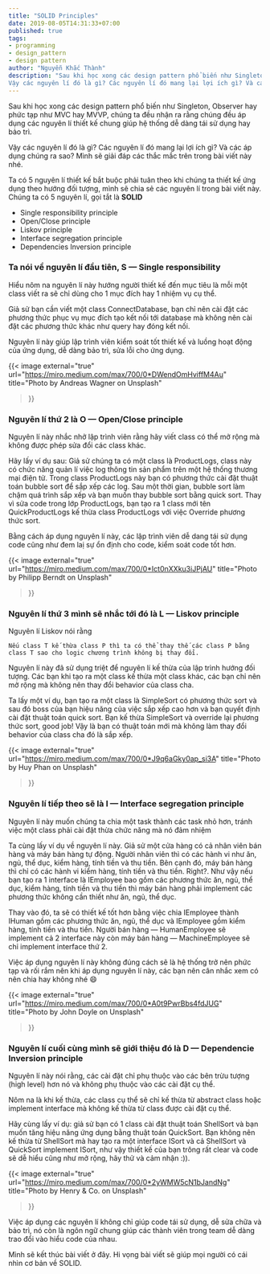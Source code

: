 ```yaml
---
title: "SOLID Principles"
date: 2019-08-05T14:31:33+07:00
published: true
tags:
- programming
- design_pattern
- design pattern
author: "Nguyễn Khắc Thành"
description: "Sau khi học xong các design pattern phổ biến như Singleton, Observer hay phức tạp như MVC hay MVVP, chúng ta đều nhận ra rằng chúng đều áp dụng các nguyên lí thiết kế chung giúp hệ thống dễ dàng tái sử dụng hay bảo trì.
Vậy các nguyên lí đó là gì? Các nguyên lí đó mang lại lợi ích gì? Và các áp dụng chúng ra sao? Mình sẽ giải đáp các thắc mắc trên trong bài viết này nhé."
---
```


Sau khi học xong các design pattern phổ biến như Singleton, Observer hay phức tạp như MVC hay MVVP, chúng ta đều nhận ra rằng chúng đều áp dụng các nguyên lí thiết kế chung giúp hệ thống dễ dàng tái sử dụng hay bảo trì.

Vậy các nguyên lí đó là gì? Các nguyên lí đó mang lại lợi ích gì? Và các áp dụng chúng ra sao? Mình sẽ giải đáp các thắc mắc trên trong bài viết này nhé.

<!--more-->

Ta có 5 nguyên lí thiết kế bắt buộc phải tuân theo khi chúng ta thiết kế ứng dụng theo hướng đối tượng, mình sẽ chia sẻ các nguyên lí trong bài viết này.
Chúng ta có 5 nguyên lí, gọi tắt là __SOLID__

* Single responsibility principle
* Open/Close principle
* Liskov principle
* Interface segregation principle
* Dependencies Inversion principle


### Ta nói về nguyên lí đầu tiên, S — Single responsibility

Hiểu nôm na nguyên lí này hướng người thiết kế đến mục tiêu là mỗi một class viết ra sẽ chỉ dùng cho 1 mục đích hay 1 nhiệm vụ cụ thể.

Giả sử bạn cần viết một class ConnectDatabase, bạn chỉ nên cài đặt các phương thức phục vụ mục đích tạo kết nối tới database mà không nên cài đặt các phương thức khác như query hay đóng kết nối.

Nguyên lí này giúp lập trình viên kiểm soát tốt thiết kế và luồng hoạt động của ứng dụng, dễ dàng bảo trì, sửa lỗi cho ứng dụng.

{{< image
	external="true"
	url="https://miro.medium.com/max/700/0*DWendOmHviffM4Au"
	title="Photo by Andreas Wagner on Unsplash"
>}}

### Nguyên lí thứ 2 là O — Open/Close principle

Nguyên lí này nhắc nhở lập trình viên rằng hãy viết class có thể mở rộng mà không được phép sửa đổi các class khác.

Hãy lấy ví dụ sau:
Giả sử chúng ta có một class là ProductLogs, class này có chức năng quản lí việc log thông tin sản phẩm trên một hệ thống thương mại điện tử. Trong class ProductLogs này bạn có phương thức cài đặt thuật toán bubble sort để sắp xếp các log. Sau một thời gian, bubble sort làm chậm quá trình sắp xếp và bạn muốn thay bubble sort bằng quick sort. Thay vì sửa code trong lớp ProductLogs, bạn tạo ra 1 class mới tên QuickProductLogs kế thừa class ProductLogs với việc Override phương thức sort.

Bằng cách áp dụng nguyên lí này, các lập trình viên dễ dang tái sử dụng code cũng như đem laị sự ổn định cho code, kiểm soát code tốt hơn.

{{< image
	external="true"
	url="https://miro.medium.com/max/700/0*Ict0nXXku3iJPjAU"
	title="Photo by Philipp Berndt on Unsplash"
>}}

### Nguyên lí thứ 3 mình sẽ nhắc tới đó là L — Liskov principle

Nguyên lí Liskov nói rằng

```
Nếu class T kế thừa class P thì ta có thể thay thế các class P bằng class T sao cho logic chương trình không bị thay đổi.
```

Nguyên lí này đã sử dụng triệt để nguyên lí kế thừa của lập trình hướng đối tượng. Các bạn khi tạo ra một class kế thừa một class khác, các bạn chỉ nên mở rộng mà không nên thay đổi behavior của class cha.

Ta lấy một ví dụ, bạn tạo ra một class là SimpleSort có phương thức sort và sau đó boss của bạn hiệu năng của việc sắp xếp cao hơn và bạn quyết định cài đặt thuật toán quick sort. Bạn kế thừa SimpleSort và override lại phương thức sort, good job! Vậy là bạn có thuật toán mới mà không làm thay đổi behavior của class cha đó là sắp xếp.

{{< image
	external="true"
	url="https://miro.medium.com/max/700/0*J9q6aGky0ap_si3A"
	title="Photo by Huy Phan on Unsplash"
>}}

### Nguyên lí tiếp theo sẽ là I — Interface segregation principle

Nguyên lí này muốn chúng ta chia một task thành các task nhỏ hơn, tránh việc một class phải cài đặt thừa chức năng mà nó đảm nhiệm

Ta cùng lấy ví dụ về nguyên lí này. Giả sử một cửa hàng có cả nhân viên bán hàng và máy bán hàng tự động. Người nhân viên thì có các hành vi như ăn, ngủ, thể dục, kiểm hàng, tính tiền và thu tiền. Bên cạnh đó, máy bán hàng thì chỉ có các hành vi kiểm hàng, tính tiền và thu tiền. Right?. Như vậy nếu bạn tạo ra 1 interface là IEmployee bao gồm các phương thức ăn, ngủ, thể dục, kiểm hàng, tính tiền và thu tiền thì máy bán hàng phải implement các phương thức không cần thiết như ăn, ngủ, thể dục.

Thay vào đó, ta sẽ có thiết kế tốt hơn bằng việc chia IEmployee thành IHuman gồm các phương thức ăn, ngủ, thể dục và IEmployee gồm kiểm hàng, tính tiền và thu tiền.
Người bán hàng — HumanEmployee sẽ implement cả 2 interface này còn máy bán hàng — MachineEmployee sẽ chỉ implement interface thứ 2.

Việc áp dụng nguyên lí này không đúng cách sẽ là hệ thống trở nên phức tạp và rối rắm nên khi áp dụng nguyên lí này, các bạn nên cân nhắc xem có nên chia hay không nhé :smile:

{{< image
	external="true"
	url="https://miro.medium.com/max/700/0*A0t9PwrBbs4fdJUG"
	title="Photo by John Doyle on Unsplash"
>}}

### Nguyên lí cuối cùng mình sẽ giới thiệu đó là D — Dependencie Inversion principle

Nguyên lí này nói rằng, các cài đặt chỉ phụ thuộc vào các bên trừu tượng (high level) hơn nó và không phụ thuộc vào các cài đặt cụ thể.

Nôm na là khi kế thừa, các class cụ thể sẽ chỉ kế thừa từ abstract class hoặc implement interface mà không kế thừa từ class được cài đặt cụ thể.

Hãy cùng lấy ví dụ: giả sử bạn có 1 class cài đặt thuật toán ShellSort và bạn muốn tăng hiệu năng ứng dụng bằng thuật toán QuickSort. Bạn không nên kế thừa từ ShellSort mà hay tạo ra một interface ISort và cả ShellSort và QuickSort implement ISort, như vậy thiết kế của bạn trông rất clear và code sẽ dễ hiểu cũng như mở rộng, hãy thử và cảm nhận :)).


{{< image
	external="true"
	url="https://miro.medium.com/max/700/0*2yWMW5cN1bJandNg"
	title="Photo by Henry & Co. on Unsplash"
>}}

Việc áp dụng các nguyên lí không chỉ giúp code tái sử dụng, dễ sửa chữa và bảo trì, nó còn là ngôn ngữ chung giúp các thành viên trong team dễ dàng trao đổi vào hiểu code của nhau.


Mình sẽ kết thúc bài viết ở đây. Hi vọng bài viết sẽ giúp mọi người có cái nhìn cơ bản về SOLID.
